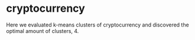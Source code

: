 # cryptocurrency

Here we evaluated k-means clusters of cryptocurrency and discovered the optimal amount of clusters, 4. 
